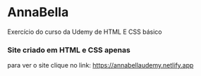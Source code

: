 # AnnaBella
Exercício do curso da Udemy de HTML E CSS básico

### Site criado em HTML e CSS apenas
para ver o site clique no link: https://annabellaudemy.netlify.app
